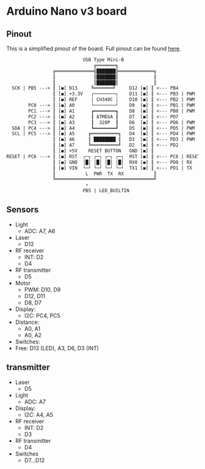 # Arduino Nano v3 board

## Pinout

This is a simplified pinout of the board. Full pinout can be found [here](https://docs.arduino.cc/resources/pinouts/A000005-full-pinout.pdf).

```txt
                            USB Type Mini-B
                                ╔═══════╗
                 ╔══════════════╣███████╠═════════════╗
                 ║              ║███████║             ║
                 ║              ║███████║             ║
  SCK | PB5 ---> ║ [◼] D13     ╚═══════╝     D12 [◼] ║ <--- PB4       | CIPO
                 ║ [◼] +3.3V   ┌────────┐    D11 [◼] ║ <--- PB3 | PWM | COPI
                 ║ [◼] REF     │ CH340C │    D10 [◼] ║ <--- PB2 | PWM | SS
        PC0 ---> ║ [◼] A0      └────────┘    D9  [◼] ║ <--- PB1 | PWM
        PC1 ---> ║ [◼] A1      ┏━━━━━━━━┓    D8  [◼] ║ <--- PB0 | PWM
        PC2 ---> ║ [◼] A2      ┃ ATMEGA ┃    D7  [◼] ║ <--- PD7
        PC3 ---> ║ [◼] A3      ┃  328P  ┃    D6  [◼] ║ <--- PD6 | PWM
  SDA | PC4 ---> ║ [◼] A4      ┗━━━━━━━━┛    D5  [◼] ║ <--- PD5 | PWM
  SCL | PC5 ---> ║ [◼] A5     ╔══════════╗   D4  [◼] ║ <--- PD4 | PWM
                 ║ [◼] A6     ║ ████████ ║   D3  [◼] ║ <--- PD3 | PWM | INT1
                 ║ [◼] A7     ╚══════════╝   D2  [◼] ║ <--- PD2       | INT0
                 ║ [◼] +5V    RESET BUTTON   GND [◼] ║
RESET | PC6 ---> ║ [◼] RST  ┌─┐ ┌─┐ ┌─┐ ┌─┐  RST [◼] ║ <--- PC6 | RESET
                 ║ [◼] GND  │█│ │█│ │█│ │█│  RX0 [◼] ║ <--- PD0 | RX
                 ║ [◼] VIN  └─┘ └─┘ └─┘ └─┘  TX1 [◼] ║ <--- PD1 | TX
                 ║           L  PWR  TX  RX           ║
                 ╚════════════════════════════════════╝
                             ↑
                            PB5 | LED_BUILTIN
```

## Sensors

- Light
  - ADC: A7, A6
- Laser
  - D12
- RF receiver
  - INT: D2
  - D4
- RF transmitter
  - D5
- Motor
  - PWM: D10, D9
  - D12, D11
  - D8, D7
- Display:
  - I2C: PC4, PC5
- Distance:
  - A0, A1
  - A0, A2
- Switches:
- Free: D13 (LED), A3, D6, D3 (INT)

## transmitter

- Laser
  - D5
- Light
  - ADC: A7
- Display:
  - I2C: A4, A5
- RF receiver
  - INT: D2
  - D3
- RF transmitter
  - D4
- Switches
  - D7...D12
